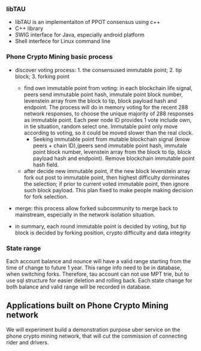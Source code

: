 ### libTAU
* libTAU is an implementaiton of PPOT consensus using c++
* C++ library
* SWIG interface for Java, especially android platform
* Shell interfece for Linux command line

### Phone Crypto Mining basic process
* discover voting process: 1. the consensused immutable point; 2. tip block; 3. forking point
    * find own immutable point from voting: in each blockchain life signal, peers send immutable point hash, immutale point block number, levenstein array from the block to tip, block payload hash and endpoint. The process will do in memory voting for the recent 288 network responses, to choose the unique majority of 288 responses as immutable point. Each peer node ID provides 1 vote include own, in tie situation, random select one. Immutable point only move according to voting, so it could be moved slower than the real clock.
      * Seeking immutable point from mutable blockchain signal (know peers + chain ID),(peers send immutable point hash, immutale point block number, levenstein array from the block to tip, block payload hash and endpoint). Remove blockchain immutable point hash field. 
    * after decide new immutable point, if the new block levenstein array fork out post to immutable point, then highest difficulty dorminates the selection; if prior to current voted immutable point, then ignore such block payload. This plan fixed to make people making decision for fork selection.
* merge: this process allow forked subcommunity to merge back to mainstream, especially in the network isolation situation. 
        
* in summary, each round immutable point is decided by voting, but tip block is decided by forking position, crypto difficulty and data integrity

### State range
Each account balance and nounce will have a valid range starting from the time of change to future 1 year. This range info need to be in database, when switching forks. Therefore, tau account can not use MPT trie, but to use sql structure for easier deletion and rolling back. Each state change for both balance and valid range will be recorded in database. 

## Applications built on Phone Crypto Mining network
We will experiment build a demonstration purpose uber service on the phone crypto mining network, that will cut the commission of connecting rider and drivers. 

